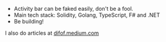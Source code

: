 - Activity bar can be faked easily, don't be a fool.
- Main tech stack: Solidity, Golang, TypeScript, F# and .NET
- Be building!

I also do articles at [difof.medium.com](https://difof.medium.com)
